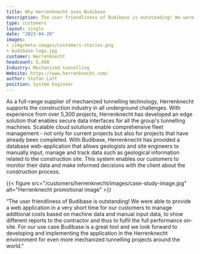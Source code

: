 ```yaml
---
title: Why Herrenknecht uses Budibase
description: The user friendliness of Budibase is outstanding! We were able to provide a web application in a very short time.
type: customers
layout: single
date: "2023-04-20"
images:
- /img/meta-images/customers-stories.png
- budibase-logo.jpg
customer: Herrenknecht
headcount: 5,400
Industry: Mechanized tunnelling
Website: https://www.herrenknecht.com/
author: Stefan Latt
position: System Engineer
---
```


As a full-range supplier of mechanized tunnelling technology, Herrenknecht supports the construction industry in all underground challenges. With experience from over 5,300 projects, Herrenknecht has developed an edge solution that enables secure data interfaces for all the group's tunnelling machines. Scalable cloud solutions enable comprehensive fleet management - not only for current projects but also for projects that have already been completed. With Budibase, Herrenknecht has provided a database web-application that allows geologists and site engineers to manually input, manage and track data such as geological information related to the construction site. This system enables our customers to monitor their data and make informed decisions with the client about the construction process. 

{{< figure src="/customers/herrenknecht/images/case-study-image.jpg" alt="Herrenknecht promotional image" >}}

“The user friendliness of Budibase is outstanding! We were able to provide a web application in a very short time for our customers to manage additional costs based on machine data and manual input data, to show different reports to the contractor and thus to fulfil the full performance on-site. For our use case Budibase is a great tool and we look forward to developing and implementing the application in the Herrenknecht environment for even more mechanized tunnelling projects around the world.”